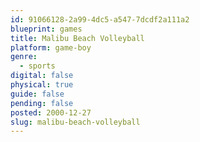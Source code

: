 ```yaml
---
id: 91066128-2a99-4dc5-a547-7dcdf2a111a2
blueprint: games
title: Malibu Beach Volleyball
platform: game-boy
genre:
  - sports
digital: false
physical: true
guide: false
pending: false
posted: 2000-12-27
slug: malibu-beach-volleyball
---
```


